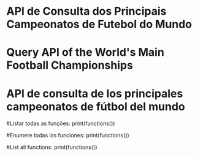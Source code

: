 # API de Consulta dos Principais Campeonatos de Futebol do Mundo
# Query API of the World's Main Football Championships
# API de consulta de los principales campeonatos de fútbol del mundo


#Listar todas as funções:
print(functions())

#Enumere todas las funciones:
print(functions())

#List all functions:
print(functions())
